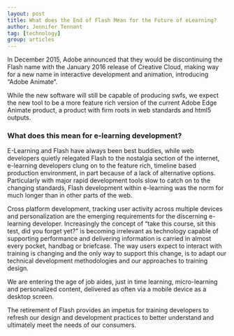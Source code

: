```yaml
---
layout: post
title: What does the End of Flash Mean for the Future of eLearning?
author: Jennifer Tennant
tag: [technology]
group: articles
---
```


In December 2015, Adobe announced that they would be discontinuing the Flash name with the January 2016 release of Creative Cloud, making way for a new name in interactive development and animation, introducing “Adobe Animate”.

While the new software will still be capable of producing swfs, we expect the new tool to be a more feature rich version of the current Adobe Edge Animate product, a product with firm roots in web standards and html5 outputs.

### What does this mean for e-learning development?

E-Learning and Flash have always been best buddies, while web developers quietly relegated Flash to the nostalgia section of the internet, e-learning developers clung on to the feature rich, timeline based production environment, in part because of a lack of alternative options. Particularly with major rapid development tools slow to catch on to the changing standards, Flash development within e-learning was the norm for much longer than in other parts of the web.

Cross platform development, tracking user activity across multiple devices and personalization are the emerging requirements for the discerning e-learning developer. Increasingly the concept of “take this course, sit this test, did you forget yet?” is becoming irrelevant as technology capable of supporting performance and delivering information is carried in almost every pocket, handbag or briefcase. The way users expect to interact with training is changing and the only way to support this change, is to adapt our technical development methodologies and our approaches to training design.

We are entering the age of job aides, just in time learning, micro-learning and personalized content, delivered as often via a mobile device as a desktop screen. 

The retirement of Flash provides an impetus for training developers to refresh our design and development practices to better understand and ultimately meet the needs of our consumers.



